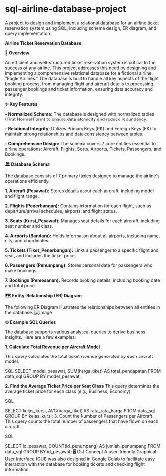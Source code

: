 # sql-airline-database-project
A project to design and implement a relational database for an airline ticket reservation system using SQL, including schema design, ER diagram, and query implementation. 


**Airline Ticket Reservation Database**

**📖 Overview**

An efficient and well-structured ticket reservation system is critical to the success of any airline. This project addresses this need by designing and implementing a comprehensive relational database for a fictional airline, "Eagle Airlines." The database is built to handle all key aspects of the flight booking process, from managing flight and aircraft details to processing passenger bookings and ticket information, ensuring data accuracy and integrity. 


**✨ Key Features**

**- Normalized Schema:** The database is designed with normalized tables (First Normal Form) to ensure data atomicity and reduce redundancy. 

**- Relational Integrity:** Utilizes Primary Keys (PK) and Foreign Keys (FK) to maintain strong relationships and data consistency between tables. 

**- Comprehensive Design:** The schema covers 7 core entities essential to airline operations: Aircraft, Flights, Seats, Airports, Tickets, Passengers, and Bookings. 



**🏛️ Database Schema**

The database consists of 7 primary tables designed to manage the airline's operations efficiently. 

**1. Aircraft (Pesawat):** Stores details about each aircraft, including model and flight range. 

**2. Flights (Penerbangan):** Contains information for each flight, such as departure/arrival schedules, airports, and flight status. 

**3. Seats (Kursi_Pesawat):** Manages seat details for each aircraft, including seat number and class. 

**4. Airports (Bandara):** Holds information about all airports, including name, city, and coordinates. 

**5. Tickets (Tiket_Penerbangan):** Links a passenger to a specific flight and seat, and includes the ticket price. 

**6. Passengers (Penumpang):** Stores personal data for passengers who make bookings. 

**7. Bookings (Pemesanan):** Records booking details, including booking date and total price. 


**🗺️ Entity-Relationship (ER) Diagram**

The following ER Diagram illustrates the relationships between all entities in the database.
![image](https://github.com/user-attachments/assets/4ba1b0db-0869-4f31-a89d-9e4c97cf9742)


**⚙️ Example SQL Queries**

The database supports various analytical queries to derive business insights. Here are a few examples:

**1. Calculate Total Revenue per Aircraft Model**

This query calculates the total ticket revenue generated by each aircraft model. 

SQL
SELECT
  model_pesawat,
  SUM(harga_tiket) AS total_pendapatan
FROM data_sql
GROUP BY
  model_pesawat;

**2. Find the Average Ticket Price per Seat Class**
This query determines the average ticket price for each class (e.g., Business, Economy). 


SQL

SELECT
  kelas_kursi,
  AVG(harga_tiket) AS rata_rata_harga
FROM data_sql
GROUP BY
  kelas_kursi;
3. Count the Number of Passengers per Aircraft
This query counts the total number of passengers that have flown on each aircraft. 


SQL

SELECT
  id_pesawat,
  COUNT(id_penumpang) AS jumlah_penumpang
FROM data_sql
GROUP BY
  id_pesawat;
🖥️ GUI Concept
A user-friendly Graphical User Interface (GUI) was also designed in Google Colab to facilitate easy interaction with the database for booking tickets and checking flight information.
